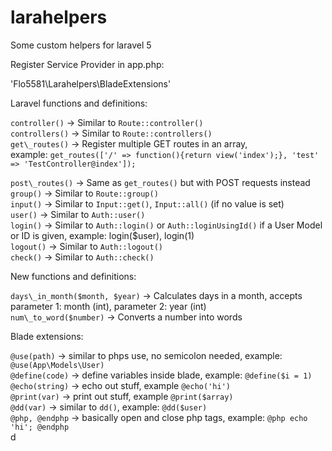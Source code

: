# larahelpers
Some custom helpers for laravel 5

Register Service Provider in app.php:

'Flo5581\Larahelpers\BladeExtensions'

Laravel functions and definitions:

`controller()`      ->  Similar to `Route::controller()`<br>
`controllers()`     ->  Similar to `Route::controllers()`<br>
`get\_routes()`	  ->  Register multiple GET routes in an array,<br>
example: `get_routes(['/' => function(){return view('index');}, 'test' => 'TestController@index']);`

`post\_routes()`	  ->  Same as `get_routes()` but with POST requests instead
`group()`           ->  Similar to `Route::group()`<br>
`input()`           ->  Similar to `Input::get()`, `Input::all()` (if no value is set)<br>
`user()`            ->  Similar to `Auth::user()`<br>
`login()`           ->  Similar to `Auth::login()` or `Auth::loginUsingId()` if a User Model or ID is given, example: login($user), login(1)<br>
`logout()`          ->  Similar to `Auth::logout()`<br>
`check()`			  ->  Similar to `Auth::check()`<br>


New functions and definitions:

`days\_in_month($month, $year)` -> Calculates days in a month, accepts parameter 1: month (int), parameter 2: year (int)<br>
`num\_to_word($number)`		 -> Converts a number into words<br>

Blade extensions:

`@use(path)`    		->  similar to phps use, no semicolon needed, example: `@use(App\Models\User)`<br>
`@define(code)`       ->  define variables inside blade, example: `@define($i = 1)`<br>
`@echo(string)`		->	echo out stuff, example `@echo('hi')`<br>
`@print(var)`			->	print out stuff, example `@print($array)`<br>
`@dd(var)`		->	similar to `dd()`, example: `@dd($user)`<br>
`@php, @endphp`		->	basically open and close php tags, example: `@php echo 'hi'; @endphp`<br>
d